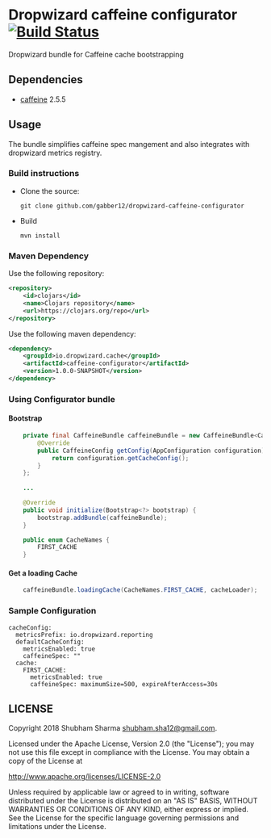 # Dropwizard caffeine configurator [![Build Status](https://travis-ci.org/gabber12/dropwizard-caffeine-configurator.svg?branch=master)](https://travis-ci.org/gabber12/dropwizard-caffeine-configurator)
Dropwizard bundle for Caffeine cache bootstrapping

## Dependencies
* [caffeine](https://github.com/ben-manes/caffeine) 2.5.5

## Usage
The bundle simplifies caffeine spec mangement and also integrates with dropwizard metrics registry. 
### Build instructions
  - Clone the source:

        git clone github.com/gabber12/dropwizard-caffeine-configurator

  - Build

        mvn install

### Maven Dependency
Use the following repository:
```xml
<repository>
    <id>clojars</id>
    <name>Clojars repository</name>
    <url>https://clojars.org/repo</url>
</repository>
```
Use the following maven dependency:
```xml
<dependency>
    <groupId>io.dropwizard.cache</groupId>
    <artifactId>caffeine-configurator</artifactId>
    <version>1.0.0-SNAPSHOT</version>
</dependency>
```

### Using Configurator bundle

#### Bootstrap
```java
    private final CaffeineBundle caffeineBundle = new CaffeineBundle<CacheNames, AppConfiguration>() {
        @Override
        public CaffeineConfig getConfig(AppConfiguration configuration) {
            return configuration.getCacheConfig();
        }
    };
    
    ...

    @Override
    public void initialize(Bootstrap<?> bootstrap) {
        bootstrap.addBundle(caffeineBundle);
    }

    public enum CacheNames {
        FIRST_CACHE
    }
```

#### Get a loading Cache
```java
    caffeineBundle.loadingCache(CacheNames.FIRST_CACHE, cacheLoader);
```

### Sample Configuration
```
cacheConfig:
  metricsPrefix: io.dropwizard.reporting
  defaultCacheConfig:
    metricsEnabled: true
    caffeineSpec: ""
  cache:
    FIRST_CACHE:
      metricsEnabled: true
      caffeineSpec: maximumSize=500, expireAfterAccess=30s
```

LICENSE
-------

Copyright 2018 Shubham Sharma <shubham.sha12@gmail.com>.

Licensed under the Apache License, Version 2.0 (the "License");
you may not use this file except in compliance with the License.
You may obtain a copy of the License at

http://www.apache.org/licenses/LICENSE-2.0

Unless required by applicable law or agreed to in writing, software
distributed under the License is distributed on an "AS IS" BASIS,
WITHOUT WARRANTIES OR CONDITIONS OF ANY KIND, either express or implied.
See the License for the specific language governing permissions and
limitations under the License.

